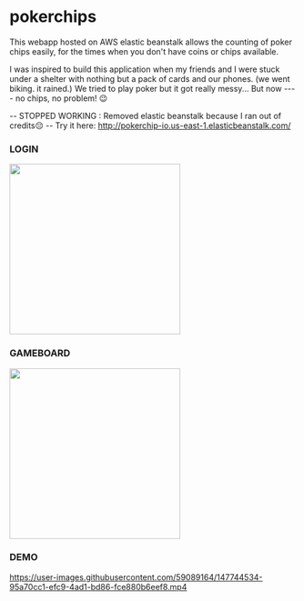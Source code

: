 # pokerchips
This webapp hosted on AWS elastic beanstalk allows the counting of poker chips easily, for the times when you don't have coins or chips available.

I was inspired to build this application when my friends and I were stuck under a shelter with nothing but a pack of cards and our phones. (we went biking. it rained.) We tried to play poker but it got really messy... But now ---- no chips, no problem! 😉

-- STOPPED WORKING : Removed elastic beanstalk because I ran out of credits😔 --
Try it here: http://pokerchip-io.us-east-1.elasticbeanstalk.com/


### LOGIN
<img src='https://user-images.githubusercontent.com/59089164/147743474-dabcad69-6936-43de-ad40-ec0fb7cf1629.png' width=300/>

### GAMEBOARD
<img src='https://user-images.githubusercontent.com/59089164/147743818-cf041d11-758b-4851-add1-36673e47e1e4.png' width=300 />

### DEMO
https://user-images.githubusercontent.com/59089164/147744534-95a70cc1-efc9-4ad1-bd86-fce880b6eef8.mp4


